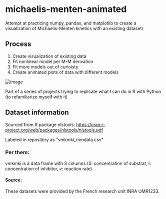 # michaelis-menten-animated
Attempt at practicing numpy, pandas, and matplotlib to create a visualization of Michaelis-Menten kinetics with an existing dataset\

## Process
1. Create visualization of existing data
2. Fit nonlinear model per M-M derivation
3. Fit more models out of curioisty
4. Create animated plots of data with different models

![image](https://github.com/user-attachments/assets/3f2d2041-34c7-49cf-be29-99a180a50bf5)

Part of a series of projects trying to replicate what I can do in R with Python (to refamiliarize myself with it)

## Dataset information
Sourced from R package nlstools: https://cran.r-project.org/web/packages/nlstools/nlstools.pdf

Labeled in repository as "vmkmki_mmdata.csv"

### Per them:

vmkmki is a data frame with 3 columns (S: concentration of substrat, I: concentration of inhibitor, v: reaction rate)

#### Source:
These datasets were provided by the French research unit INRA UMR1233.


